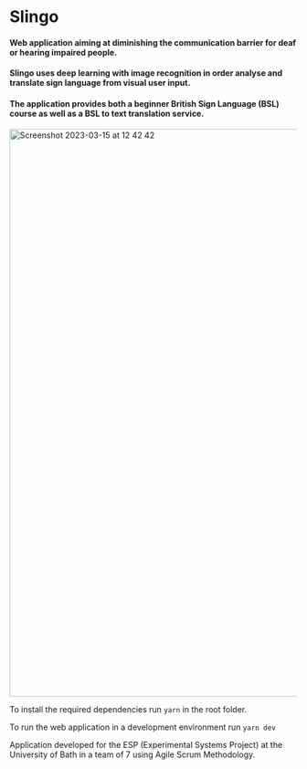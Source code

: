 # Slingo

#### Web application aiming at diminishing the communication barrier for deaf or hearing impaired people.

#### Slingo uses deep learning with image recognition in order analyse and translate sign language from visual user input.

#### The application provides both a beginner British Sign Language (BSL) course as well as a BSL to text translation service.

<img width="994" alt="Screenshot 2023-03-15 at 12 42 42" src="https://user-images.githubusercontent.com/98414012/225299287-eb660760-3ff9-444e-a5d9-9afcade88555.png">

To install the required dependencies run `yarn` in the root folder.

To run the web application in a development environment run `yarn dev`

Application developed for the ESP (Experimental Systems Project) at the University of Bath in a team of 7 using Agile Scrum Methodology.

